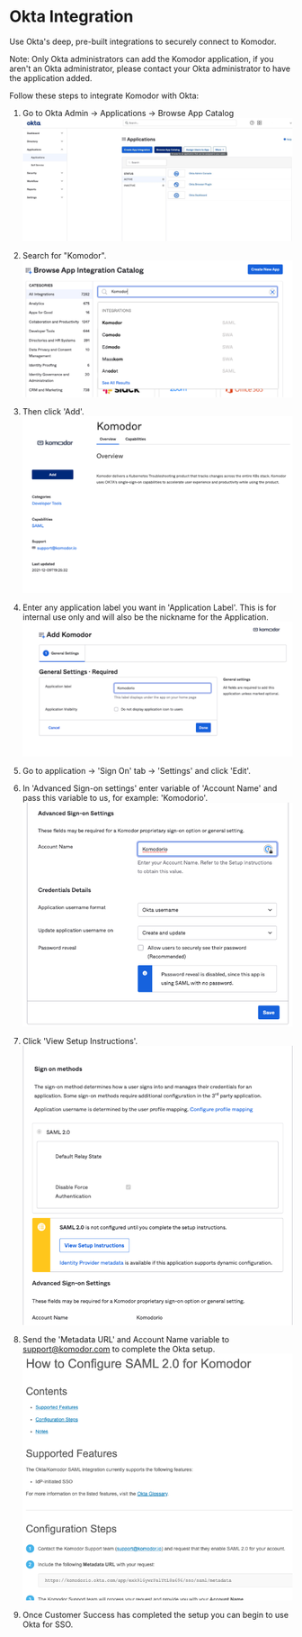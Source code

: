 # Okta Integration

Use Okta's deep, pre-built integrations to securely connect to Komodor.

Note: Only Okta administrators can add the Komodor application, if you aren't an Okta administrator, please contact your Okta administrator to have the application added.

Follow these steps to integrate Komodor with Okta:

1. Go to Okta Admin -> Applications -> Browse App Catalog
   ![BrowseAppCatalog](./browse_app_catalog.png)

2. Search for "Komodor".
   ![SearchKomodor](./search_komodor.png)

3. Then click 'Add'.
   ![AddKomodor](./add_komodor.png)

4. Enter any application label you want in 'Application Label'. This is for internal use only and will also be the nickname for the Application.
   ![OktaApplicationLabel](./okta_application_label.png)

5. Go to application -> 'Sign On' tab -> 'Settings' and click 'Edit'.

6. In 'Advanced Sign-on settings' enter variable of 'Account Name' and pass this variable to us, for example: 'Komodorio'.
   ![KomodorioAccountName](./komodorio_account_name.png)

7. Click 'View Setup Instructions'.
   ![ViewSetupInstructions](./view_setup_instructions.png)

8. Send the 'Metadata URL' and Account Name variable to support@komodor.com to complete the Okta setup.
   ![OktaMetadataUrl](./okta_metadata_url.png)

9. Once Customer Success has completed the setup you can begin to use Okta for SSO.
